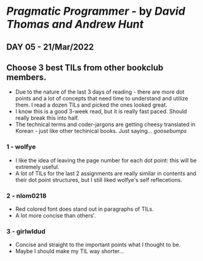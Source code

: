 # *Pragmatic Programmer* - by *David Thomas and Andrew Hunt*

## DAY 05 - 21/Mar/2022
## Choose 3 best TILs from other bookclub members.

- Due to the nature of the last 3 days of reading - there are more dot points and a lot of concepts that need time to understand and utilize them. I read a dozen TILs and picked the ones looked great.
- I know this is a good 3-week read, but it is really fast paced. Should really break this into half.
- The technical terms and coder-jargons are getting cheesy translated in Korean - just like other techinical books. Just saying... *goosebumps*


### 1 - wolfye
- I like the idea of leaving the page number for each dot point: this will be extremely useful.
- A lot of TILs for the last 2 assignments are really similar in contents and their dot point structures, but I still liked wolfye's self reflecetions.

### 2 - nlom0218
- Red colored font does stand out in paragraphs of TILs.
- A lot more concise than others'.

### 3 - girlwldud
- Concise and straight to the important points what I thought to be.
- Maybe I should make my TIL way shorter... 
